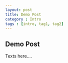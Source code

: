 ```yaml
---
layout: post
title: Demo Post
category : Intro
tags : [intro, tag1, tag2]
---
```


## Demo Post

Texts here....

